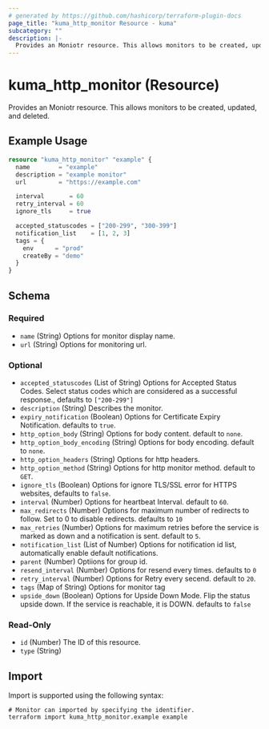 ```yaml
---
# generated by https://github.com/hashicorp/terraform-plugin-docs
page_title: "kuma_http_monitor Resource - kuma"
subcategory: ""
description: |-
  Provides an Moniotr resource. This allows monitors to be created, updated, and deleted.
---
```


# kuma_http_monitor (Resource)

Provides an Moniotr resource. This allows monitors to be created, updated, and deleted.

## Example Usage

```terraform
resource "kuma_http_monitor" "example" {
  name        = "example"
  description = "example monitor"
  url         = "https://example.com"

  interval       = 60
  retry_interval = 60
  ignore_tls     = true

  accepted_statuscodes = ["200-299", "300-399"]
  notification_list    = [1, 2, 3]
  tags = {
    env      = "prod"
    createBy = "demo"
  }
}
```

<!-- schema generated by tfplugindocs -->
## Schema

### Required

- `name` (String) Options for monitor display name.
- `url` (String) Options for monitoring url.

### Optional

- `accepted_statuscodes` (List of String) Options for Accepted Status Codes. Select status codes which are considered as a successful response., defaults to `["200-299"]`
- `description` (String) Describes the monitor.
- `expiry_notification` (Boolean) Options for Certificate Expiry Notification. defaults to `true`.
- `http_option_body` (String) Options for body content. default to `none`.
- `http_option_body_encoding` (String) Options for body encoding. default to `none`.
- `http_option_headers` (String) Options for http headers.
- `http_option_method` (String) Options for http monitor method. default to `GET`.
- `ignore_tls` (Boolean) Options for ignore TLS/SSL error for HTTPS websites, defaults to `false`.
- `interval` (Number) Options for heartbeat Interval. default to `60`.
- `max_redirects` (Number) Options for maximum number of redirects to follow. Set to 0 to disable redirects. defaults to `10`
- `max_retries` (Number) Options for maximum retries before the service is marked as down and a notification is sent. default to `5`.
- `notification_list` (List of Number) Options for notification id list, automatically enable default notifications.
- `parent` (Number) Optiions for group id.
- `resend_interval` (Number) Options for resend every times. defaults to `0`
- `retry_interval` (Number) Options for Retry every secend. default to `20`.
- `tags` (Map of String) Options for monitor tag
- `upside_down` (Boolean) Options for Upside Down Mode. Flip the status upside down. If the service is reachable, it is DOWN. defaults to `false`

### Read-Only

- `id` (Number) The ID of this resource.
- `type` (String)

## Import

Import is supported using the following syntax:

```shell
# Monitor can imported by specifying the identifier.
terraform import kuma_http_monitor.example example
```
